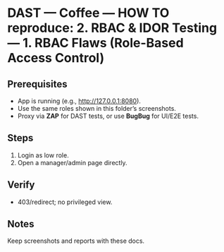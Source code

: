 ﻿# DAST — Coffee — HOW TO reproduce: 2. RBAC & IDOR Testing — 1. RBAC Flaws (Role-Based Access Control)

## Prerequisites

- App is running (e.g., http://127.0.0.1:8080).
- Use the same roles shown in this folder’s screenshots.
- Proxy via **ZAP** for DAST tests, or use **BugBug** for UI/E2E tests.

## Steps

1. Login as low role.
2. Open a manager/admin page directly.

## Verify

- 403/redirect; no privileged view.

## Notes

Keep screenshots and reports with these docs.


